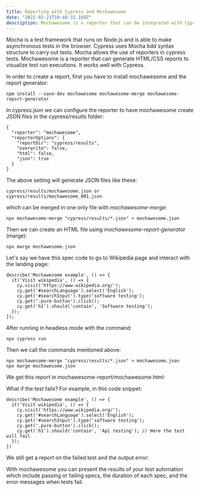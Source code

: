 ```yaml
---
title: Reporting with Cypress and Mochawesome
date: "2022-02-21T10:40:32.169Z"
description: Mochawesome is a reporter that can be integrated with Cypress
---
```


Mocha is a test framework that runs on Node.js and is able to make asynchronous tests in the browser. Cypress uses Mocha bdd syntax structure to carry out tests. Mocha allows the use of reporters in cypress tests. Mochawesome is a reporter that can generate HTML/CSS reports to visualize test run executions. It works well with Cypress.

In order to create a report, first you have to install mochawesome and the report generator:

```
npm install --save-dev mochawesome mochawesome-merge mochawesome-report-generator  
```

In cypress.json we can configure the reporter to have mochawesome create JSON files in the cypress/results folder:

```
{
  "reporter": "mochawesome",
  "reporterOptions": {
    "reportDir": "cypress/results",
    "overwrite": false,
    "html": false,
    "json": true
  }
}  
```

The above setting will generate JSON files like these:

```
cypress/results/mochawesome.json or cypress/results/mochawesome_001.json
```

which can be merged in one only file with *mochawesome-merge*:

```
npx mochawesome-merge "cypress/results/*.json" > mochawesome.json
```

Then we can create an HTML file using *mochawesome-report-generator* (marge):

```
npx marge mochawesome.json
```

Let's say we have this spec code to go to Wikipedia page and interact with the landing page:

```
describe('Mochawesome example', () => {
  it('Visit wikipedia', () => {
    cy.visit('https://www.wikipedia.org/');
    cy.get('#searchLanguage').select('English');
    cy.get('#searchInput').type('software testing');
    cy.get('.pure-button').click();
    cy.get('h1').should('contain', 'Software testing');
  });
});
```

After running in headless mode with the command:

```
npx cypress run
```

Then we call the commands mentioned above:

```
npx mochawesome-merge "cypress/results/*.json" > mochawesome.json
npx marge mochawesome.json
```

We get this report in mochawesome-report/mochawesome.html:


What if the test fails? For example, in this code snippet:

```
describe('Mochawesome example', () => {
  it('Visit wikipedia', () => {
    cy.visit('https://www.wikipedia.org/');
    cy.get('#searchLanguage').select('English');
    cy.get('#searchInput').type('software testing');
    cy.get('.pure-button').click();
    cy.get('h1').should('contain', 'Api testing'); // Here the test will fail
  });
})
```

We still get a report on the failed test and the output error:


With mochawesome you can present the results of your test automation which include passing or failing specs, the duration of each spec, and the error messages when tests fail. 